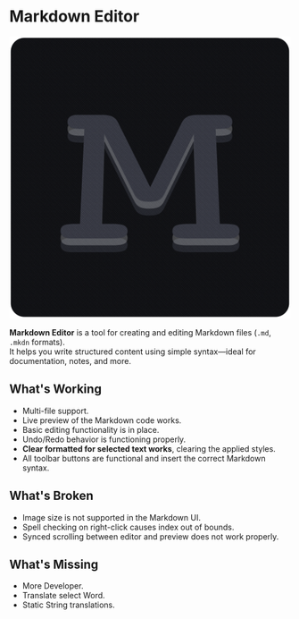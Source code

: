 # Markdown Editor
![](https://github.com/SwiftUI-Developer-Hub/Markdown-Editor/blob/main/Markdown%20Editor/Assets.xcassets/AppIcon.appiconset/mac512.png?raw=true)

**Markdown Editor** is a tool for creating and editing Markdown files (`.md`, `.mkdn` formats).  
It helps you write structured content using simple syntax—ideal for documentation, notes, and more.

## What's Working
- Multi-file support.
- Live preview of the Markdown code works.
- Basic editing functionality is in place.
- Undo/Redo behavior is functioning properly.
- **Clear formatted for selected text works**, clearing the applied styles.
- All toolbar buttons are functional and insert the correct Markdown syntax.

## What's Broken
- Image size is not supported in the Markdown UI.
- Spell checking on right-click causes index out of bounds.
- Synced scrolling between editor and preview does not work properly.

## What's Missing
- More Developer.
- Translate select Word.
- Static String translations.
